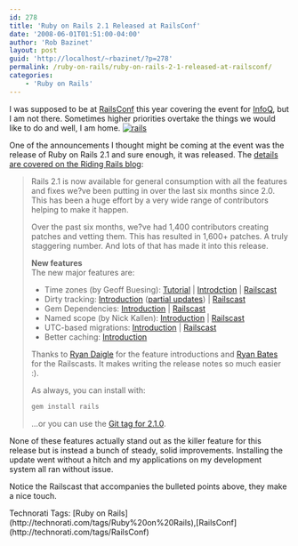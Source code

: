 ```yaml
---
id: 278
title: 'Ruby on Rails 2.1 Released at RailsConf'
date: '2008-06-01T01:51:00-04:00'
author: 'Rob Bazinet'
layout: post
guid: 'http://localhost/~rbazinet/?p=278'
permalink: /ruby-on-rails/ruby-on-rails-2-1-released-at-railsconf/
categories:
    - 'Ruby on Rails'
---
```


I was supposed to be at [RailsConf](http://en.oreilly.com/rails2008/public/content/home) this year covering the event for [InfoQ](http://www.infoq.com), but I am not there. Sometimes higher priorities overtake the things we would like to do and well, I am home. [![rails](http://www.accidentaltechnologist.com/files/media/image/WindowsLiveWriter/RubyonRails2.1ReleasedatRailsConf_2D6/rails_thumb.png)](http://www.accidentaltechnologist.com/files/media/image/WindowsLiveWriter/RubyonRails2.1ReleasedatRailsConf_2D6/rails_2.png)

One of the announcements I thought might be coming at the event was the release of Ruby on Rails 2.1 and sure enough, it was released. The [details are covered on the Riding Rails blog](http://blog.rubyonrails.com/2008/6/1/rails-2-1-time-zones-dirty-caching-gem-dependencies-caching-etc):

> Rails 2.1 is now available for general consumption with all the features and fixes we?ve been putting in over the last six months since 2.0. This has been a huge effort by a very wide range of contributors helping to make it happen.
> 
> Over the past six months, we?ve had 1,400 contributors creating patches and vetting them. This has resulted in 1,600+ patches. A truly staggering number. And lots of that has made it into this release.
> 
> **New features**  
> The new major features are:
> 
> - Time zones (by Geoff Buesing): [Tutorial](http://mad.ly/2008/04/09/rails-21-time-zone-support-an-overview/) | [Introdction](http://ryandaigle.com/articles/2008/1/25/what-s-new-in-edge-rails-easier-timezones) | [Railscast](http://railscasts.com/episodes/106)
> - Dirty tracking: [Introduction](http://ryandaigle.com/articles/2008/3/31/what-s-new-in-edge-rails-dirty-objects) ([partial updates](http://ryandaigle.com/articles/2008/4/1/what-s-new-in-edge-rails-partial-updates)) | [Railscast](http://railscasts.com/episodes/109)
> - Gem Dependencies: [Introduction](http://ryandaigle.com/articles/2008/4/1/what-s-new-in-edge-rails-gem-dependencies) | [Railscast](http://railscasts.com/episodes/110)
> - Named scope (by Nick Kallen): [Introduction](http://ryandaigle.com/articles/2008/3/24/what-s-new-in-edge-rails-has-finder-functionality) | [Railscast](http://railscasts.com/episodes/108)
> - UTC-based migrations: [Introduction](http://ryandaigle.com/articles/2008/4/2/what-s-new-in-edge-rails-utc-based-migration-versioning) | [Railscast](http://railscasts.com/episodes/109)
> - Better caching: [Introduction](http://ryandaigle.com/articles/2007/12/19/what-s-new-in-edge-rails-pluggable-controller-caching)
> 
> Thanks to [Ryan Daigle](http://ryandaigle.com/) for the feature introductions and [Ryan Bates](http://railscasts.com/) for the Railscasts. It makes writing the release notes so much easier :).
> 
> As always, you can install with:
> 
> ```bash
> gem install rails
> ```
> 
> ...or you can use the [Git tag for 2.1.0](http://github.com/rails/rails/commits/v2.1.0).

None of these features actually stand out as the killer feature for this release but is instead a bunch of steady, solid improvements. Installing the update went without a hitch and my applications on my development system all ran without issue.

Notice the Railscast that accompanies the bulleted points above, they make a nice touch.

<div class="wlWriterSmartContent" id="scid:0767317B-992E-4b12-91E0-4F059A8CECA8:faffbd67-bb08-4679-af26-920add45687e" style="padding-right: 0px; display: inline; padding-left: 0px; padding-bottom: 0px; margin: 0px; padding-top: 0px">Technorati Tags: [Ruby on Rails](http://technorati.com/tags/Ruby%20on%20Rails),[RailsConf](http://technorati.com/tags/RailsConf)</div>
